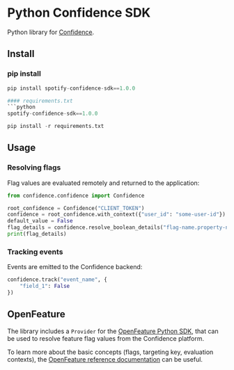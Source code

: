 # Python Confidence SDK

Python library for [Confidence](https://confidence.spotify.com/).

## Install

### pip install
<!---x-release-please-start-version-->
```python
pip install spotify-confidence-sdk==1.0.0

#### requirements.txt
```python
spotify-confidence-sdk==1.0.0

pip install -r requirements.txt
```
<!---x-release-please-end-->

## Usage

### Resolving flags

Flag values are evaluated remotely and returned to the application:

```python
from confidence.confidence import Confidence

root_confidence = Confidence("CLIENT_TOKEN")
confidence = root_confidence.with_context({"user_id": "some-user-id"})
default_value = False
flag_details = confidence.resolve_boolean_details("flag-name.property-name", default_value)
print(flag_details)

```

### Tracking events

Events are emitted to the Confidence backend:

```python
confidence.track("event_name", {
	"field_1": False
})
```

## OpenFeature

The library includes a `Provider` for
the [OpenFeature Python SDK](https://openfeature.dev/docs/tutorials/getting-started/python), that can be
used to resolve feature flag values from the Confidence platform.

To learn more about the basic concepts (flags, targeting key, evaluation contexts),
the [OpenFeature reference documentation](https://openfeature.dev/docs/reference/intro) can be
useful.
